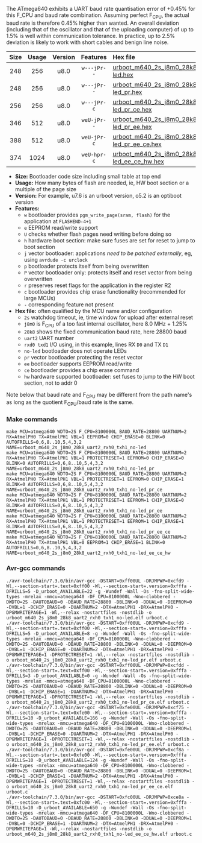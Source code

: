 The ATmega640 exhibits a UART baud rate quantisation error of +0.45% for this F_CPU and baud rate combination. Assuming perfect F<sub>CPU</sub>, the actual baud rate is therefore 0.45% higher than wanted. An overall deviation (including that of the oscillator and that of the uploading computer) of up to 1.5% is well within communication tolerance. In practice, up to 2.5% deviation is likely to work with short cables and benign line noise.

|Size|Usage|Version|Features|Hex file|
|:-:|:-:|:-:|:-:|:--|
|248|256|u8.0|`w---jPr--`|[urboot_m640_2s_j8m0_28k8_uart2_rxh0_txh1_no-led.hex](https://raw.githubusercontent.com/stefanrueger/urboot.hex/main/mcus/atmega640/watchdog_2_s/internal_oscillator_j%2B1.25%25/%2B8m000000_hz/%2B%2B28k8_baud/uart2_rxh0_txh1/no-led/urboot_m640_2s_j8m0_28k8_uart2_rxh0_txh1_no-led.hex)|
|248|256|u8.0|`w---jPr--`|[urboot_m640_2s_j8m0_28k8_uart2_rxh0_txh1_no-led_pr.hex](https://raw.githubusercontent.com/stefanrueger/urboot.hex/main/mcus/atmega640/watchdog_2_s/internal_oscillator_j%2B1.25%25/%2B8m000000_hz/%2B%2B28k8_baud/uart2_rxh0_txh1/no-led/urboot_m640_2s_j8m0_28k8_uart2_rxh0_txh1_no-led_pr.hex)|
|256|256|u8.0|`w---jPr-c`|[urboot_m640_2s_j8m0_28k8_uart2_rxh0_txh1_no-led_pr_ce.hex](https://raw.githubusercontent.com/stefanrueger/urboot.hex/main/mcus/atmega640/watchdog_2_s/internal_oscillator_j%2B1.25%25/%2B8m000000_hz/%2B%2B28k8_baud/uart2_rxh0_txh1/no-led/urboot_m640_2s_j8m0_28k8_uart2_rxh0_txh1_no-led_pr_ce.hex)|
|346|512|u8.0|`weU-jPr--`|[urboot_m640_2s_j8m0_28k8_uart2_rxh0_txh1_no-led_pr_ee.hex](https://raw.githubusercontent.com/stefanrueger/urboot.hex/main/mcus/atmega640/watchdog_2_s/internal_oscillator_j%2B1.25%25/%2B8m000000_hz/%2B%2B28k8_baud/uart2_rxh0_txh1/no-led/urboot_m640_2s_j8m0_28k8_uart2_rxh0_txh1_no-led_pr_ee.hex)|
|388|512|u8.0|`weU-jPr-c`|[urboot_m640_2s_j8m0_28k8_uart2_rxh0_txh1_no-led_pr_ee_ce.hex](https://raw.githubusercontent.com/stefanrueger/urboot.hex/main/mcus/atmega640/watchdog_2_s/internal_oscillator_j%2B1.25%25/%2B8m000000_hz/%2B%2B28k8_baud/uart2_rxh0_txh1/no-led/urboot_m640_2s_j8m0_28k8_uart2_rxh0_txh1_no-led_pr_ee_ce.hex)|
|374|1024|u8.0|`weU-hpr-c`|[urboot_m640_2s_j8m0_28k8_uart2_rxh0_txh1_no-led_ee_ce_hw.hex](https://raw.githubusercontent.com/stefanrueger/urboot.hex/main/mcus/atmega640/watchdog_2_s/internal_oscillator_j%2B1.25%25/%2B8m000000_hz/%2B%2B28k8_baud/uart2_rxh0_txh1/no-led/urboot_m640_2s_j8m0_28k8_uart2_rxh0_txh1_no-led_ee_ce_hw.hex)|

- **Size:** Bootloader code size including small table at top end
- **Usage:** How many bytes of flash are needed, ie, HW boot section or a multiple of the page size
- **Version:** For example, u7.6 is an urboot version, o5.2 is an optiboot version
- **Features:**
  + `w` bootloader provides `pgm_write_page(sram, flash)` for the application at `FLASHEND-4+1`
  + `e` EEPROM read/write support
  + `U` checks whether flash pages need writing before doing so
  + `h` hardware boot section: make sure fuses are set for reset to jump to boot section
  + `j` vector bootloader: applications *need to be patched externally*, eg, using `avrdude -c urclock`
  + `p` bootloader protects itself from being overwritten
  + `P` vector bootloader only: protects itself and reset vector from being overwritten
  + `r` preserves reset flags for the application in the register R2
  + `c` bootloader provides chip erase functionality (recommended for large MCUs)
  + `-` corresponding feature not present
- **Hex file:** often qualified by the MCU name and/or configuration
  + `2s` watchdog timeout, ie, time window for upload after external reset
  + `j8m0` is F<sub>CPU</sub> of a too fast internal oscillator, here 8.0 MHz + 1.25%
  + `28k8` shows the fixed communication baud rate, here 28800 baud
  + `uart2` UART number
  + `rxd0 txd1` I/O using, in this example, lines RX `D0` and TX `D1`
  + `no-led` bootloader does not operate LEDs
  + `pr` vector bootloader protecting the reset vector
  + `ee` bootloader supports EEPROM read/write
  + `ce` bootloader provides a chip erase command
  + `hw` hardware supported bootloader: set fuses to jump to the HW boot section, not to addr 0


Note below that baud rate and F<sub>CPU</sub> may be different from the path name's as long as the quotient F<sub>CPU</sub>/baud rate is the same.

### Make commands
```
make MCU=atmega640 WDTO=2S F_CPU=8100000L BAUD_RATE=28800 UARTNUM=2 RX=AtmelPH0 TX=AtmelPH1 VBL=1 EEPROM=0 CHIP_ERASE=0 BLINK=0 AUTOFRILLS=0,6,8..10,5,4,3,2 NAME=urboot_m640_2s_j8m0_28k8_uart2_rxh0_txh1_no-led
make MCU=atmega640 WDTO=2S F_CPU=8100000L BAUD_RATE=28800 UARTNUM=2 RX=AtmelPH0 TX=AtmelPH1 VBL=1 PROTECTRESET=1 EEPROM=0 CHIP_ERASE=0 BLINK=0 AUTOFRILLS=0,6,8..10,5,4,3,2 NAME=urboot_m640_2s_j8m0_28k8_uart2_rxh0_txh1_no-led_pr
make MCU=atmega640 WDTO=2S F_CPU=8100000L BAUD_RATE=28800 UARTNUM=2 RX=AtmelPH0 TX=AtmelPH1 VBL=1 PROTECTRESET=1 EEPROM=0 CHIP_ERASE=1 BLINK=0 AUTOFRILLS=0,6,8..10,5,4,3,2 NAME=urboot_m640_2s_j8m0_28k8_uart2_rxh0_txh1_no-led_pr_ce
make MCU=atmega640 WDTO=2S F_CPU=8100000L BAUD_RATE=28800 UARTNUM=2 RX=AtmelPH0 TX=AtmelPH1 VBL=1 PROTECTRESET=1 EEPROM=1 CHIP_ERASE=0 BLINK=0 AUTOFRILLS=0,6,8..10,5,4,3,2 NAME=urboot_m640_2s_j8m0_28k8_uart2_rxh0_txh1_no-led_pr_ee
make MCU=atmega640 WDTO=2S F_CPU=8100000L BAUD_RATE=28800 UARTNUM=2 RX=AtmelPH0 TX=AtmelPH1 VBL=1 PROTECTRESET=1 EEPROM=1 CHIP_ERASE=1 BLINK=0 AUTOFRILLS=0,6,8..10,5,4,3,2 NAME=urboot_m640_2s_j8m0_28k8_uart2_rxh0_txh1_no-led_pr_ee_ce
make MCU=atmega640 WDTO=2S F_CPU=8100000L BAUD_RATE=28800 UARTNUM=2 RX=AtmelPH0 TX=AtmelPH1 VBL=0 EEPROM=1 CHIP_ERASE=1 BLINK=0 AUTOFRILLS=0,6,8..10,5,4,3,2 NAME=urboot_m640_2s_j8m0_28k8_uart2_rxh0_txh1_no-led_ee_ce_hw
```

### Avr-gcc commands
```
./avr-toolchain/7.3.0/bin/avr-gcc -DSTART=0xff00UL -DRJMPWP=0xcfd9 -Wl,--section-start=.text=0xff00 -Wl,--section-start=.version=0xfffa -DFRILLS=5 -D_urboot_AVAILABLE=22 -g -Wundef -Wall -Os -fno-split-wide-types -mrelax -mmcu=atmega640 -DF_CPU=8100000L -Wno-clobbered -DWDTO=2S -DAUTOBAUD=0 -DBAUD_RATE=28800 -DBLINK=0 -DDUAL=0 -DEEPROM=0 -DVBL=1 -DCHIP_ERASE=0 -DUARTNUM=2 -DTX=AtmelPH1 -DRX=AtmelPH0 -DPGMWRITEPAGE=1 -Wl,--relax -nostartfiles -nostdlib -o urboot_m640_2s_j8m0_28k8_uart2_rxh0_txh1_no-led.elf urboot.c
./avr-toolchain/7.3.0/bin/avr-gcc -DSTART=0xff00UL -DRJMPWP=0xcfd9 -Wl,--section-start=.text=0xff00 -Wl,--section-start=.version=0xfffa -DFRILLS=5 -D_urboot_AVAILABLE=8 -g -Wundef -Wall -Os -fno-split-wide-types -mrelax -mmcu=atmega640 -DF_CPU=8100000L -Wno-clobbered -DWDTO=2S -DAUTOBAUD=0 -DBAUD_RATE=28800 -DBLINK=0 -DDUAL=0 -DEEPROM=0 -DVBL=1 -DCHIP_ERASE=0 -DUARTNUM=2 -DTX=AtmelPH1 -DRX=AtmelPH0 -DPGMWRITEPAGE=1 -DPROTECTRESET=1 -Wl,--relax -nostartfiles -nostdlib -o urboot_m640_2s_j8m0_28k8_uart2_rxh0_txh1_no-led_pr.elf urboot.c
./avr-toolchain/7.3.0/bin/avr-gcc -DSTART=0xff00UL -DRJMPWP=0xcfdd -Wl,--section-start=.text=0xff00 -Wl,--section-start=.version=0xfffa -DFRILLS=3 -D_urboot_AVAILABLE=0 -g -Wundef -Wall -Os -fno-split-wide-types -mrelax -mmcu=atmega640 -DF_CPU=8100000L -Wno-clobbered -DWDTO=2S -DAUTOBAUD=0 -DBAUD_RATE=28800 -DBLINK=0 -DDUAL=0 -DEEPROM=0 -DVBL=1 -DCHIP_ERASE=1 -DUARTNUM=2 -DTX=AtmelPH1 -DRX=AtmelPH0 -DPGMWRITEPAGE=1 -DPROTECTRESET=1 -Wl,--relax -nostartfiles -nostdlib -o urboot_m640_2s_j8m0_28k8_uart2_rxh0_txh1_no-led_pr_ce.elf urboot.c
./avr-toolchain/7.3.0/bin/avr-gcc -DSTART=0xfe00UL -DRJMPWP=0xcf75 -Wl,--section-start=.text=0xfe00 -Wl,--section-start=.version=0xfffa -DFRILLS=10 -D_urboot_AVAILABLE=166 -g -Wundef -Wall -Os -fno-split-wide-types -mrelax -mmcu=atmega640 -DF_CPU=8100000L -Wno-clobbered -DWDTO=2S -DAUTOBAUD=0 -DBAUD_RATE=28800 -DBLINK=0 -DDUAL=0 -DEEPROM=1 -DVBL=1 -DCHIP_ERASE=0 -DUARTNUM=2 -DTX=AtmelPH1 -DRX=AtmelPH0 -DPGMWRITEPAGE=1 -DPROTECTRESET=1 -Wl,--relax -nostartfiles -nostdlib -o urboot_m640_2s_j8m0_28k8_uart2_rxh0_txh1_no-led_pr_ee.elf urboot.c
./avr-toolchain/7.3.0/bin/avr-gcc -DSTART=0xfe00UL -DRJMPWP=0xcf8a -Wl,--section-start=.text=0xfe00 -Wl,--section-start=.version=0xfffa -DFRILLS=10 -D_urboot_AVAILABLE=124 -g -Wundef -Wall -Os -fno-split-wide-types -mrelax -mmcu=atmega640 -DF_CPU=8100000L -Wno-clobbered -DWDTO=2S -DAUTOBAUD=0 -DBAUD_RATE=28800 -DBLINK=0 -DDUAL=0 -DEEPROM=1 -DVBL=1 -DCHIP_ERASE=1 -DUARTNUM=2 -DTX=AtmelPH1 -DRX=AtmelPH0 -DPGMWRITEPAGE=1 -DPROTECTRESET=1 -Wl,--relax -nostartfiles -nostdlib -o urboot_m640_2s_j8m0_28k8_uart2_rxh0_txh1_no-led_pr_ee_ce.elf urboot.c
./avr-toolchain/7.3.0/bin/avr-gcc -DSTART=0xfc00UL -DRJMPWP=0xce8a -Wl,--section-start=.text=0xfc00 -Wl,--section-start=.version=0xfffa -DFRILLS=10 -D_urboot_AVAILABLE=650 -g -Wundef -Wall -Os -fno-split-wide-types -mrelax -mmcu=atmega640 -DF_CPU=8100000L -Wno-clobbered -DWDTO=2S -DAUTOBAUD=0 -DBAUD_RATE=28800 -DBLINK=0 -DDUAL=0 -DEEPROM=1 -DVBL=0 -DCHIP_ERASE=1 -DUARTNUM=2 -DTX=AtmelPH1 -DRX=AtmelPH0 -DPGMWRITEPAGE=1 -Wl,--relax -nostartfiles -nostdlib -o urboot_m640_2s_j8m0_28k8_uart2_rxh0_txh1_no-led_ee_ce_hw.elf urboot.c
```

